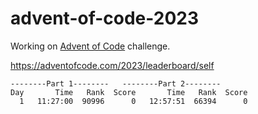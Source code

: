 # advent-of-code-2023

Working on [Advent of Code](https://adventofcode.com/) challenge.

https://adventofcode.com/2023/leaderboard/self

```
--------Part 1--------   --------Part 2--------
Day       Time   Rank  Score       Time   Rank  Score
  1   11:27:00  90996      0   12:57:51  66394      0
```
